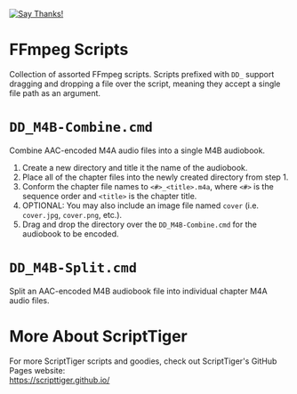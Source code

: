 [![Say Thanks!](https://img.shields.io/badge/Say%20Thanks-!-1EAEDB.svg)](https://docs.google.com/forms/d/e/1FAIpQLSfBEe5B_zo69OBk19l3hzvBmz3cOV6ol1ufjh0ER1q3-xd2Rg/viewform)

# FFmpeg Scripts
Collection of assorted FFmpeg scripts. Scripts prefixed with `DD_` support dragging and dropping a file over the script, meaning they accept a single file path as an argument.

# `DD_M4B-Combine.cmd`
Combine AAC-encoded M4A audio files into a single M4B audiobook.

1. Create a new directory and title it the name of the audiobook.  
2. Place all of the chapter files into the newly created directory from step 1.  
3. Conform the chapter file names to `<#>_<title>.m4a`, where `<#>` is the sequence order and `<title>` is the chapter title.  
4. OPTIONAL: You may also include an image file named `cover` (i.e. `cover.jpg`, `cover.png`, etc.).  
5. Drag and drop the directory over the `DD_M4B-Combine.cmd` for the audiobook to be encoded.

# `DD_M4B-Split.cmd`
Split an AAC-encoded M4B audiobook file into individual chapter M4A audio files.

# More About ScriptTiger

For more ScriptTiger scripts and goodies, check out ScriptTiger's GitHub Pages website:  
https://scripttiger.github.io/
